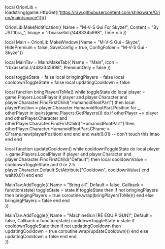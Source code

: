 local OrionLib = loadstring(game:HttpGet(('https://raw.githubusercontent.com/shlexware/Orion/main/source')))()

OrionLib:MakeNotification({
	Name = "M-V-S Gui For Skyze!",
	Content = "By JST1bra_",
	Image = "rbxassetid://4483345998",
	Time = 5
})

local Main = OrionLib:MakeWindow({Name = "M-V-S Gui - Skyze", HidePremium = false, SaveConfig = true, ConfigFolder = "M-V-S Gui - Skyze"})

local MainTav = Main:MakeTab({
	Name = "Main",
	Icon = "rbxassetid://4483345998",
	PremiumOnly = false
})

local toggleState = false
local bringingPlayers = false
local cooldownToggleState = false
local updatingCooldown = false

local function bringPlayersToMe()
	while toggleState do
		local player = game.Players.LocalPlayer
		if player and player.Character and player.Character:FindFirstChild("HumanoidRootPart") then
			local playerPosition = player.Character.HumanoidRootPart.Position
			for _, otherPlayer in ipairs(game.Players:GetPlayers()) do
				if otherPlayer ~= player and otherPlayer.Character and otherPlayer.Character:FindFirstChild("HumanoidRootPart") then
					otherPlayer.Character.HumanoidRootPart.CFrame = CFrame.new(playerPosition)
				end
			end
		end
		wait(0.01) -- don't touch this lmao
	end
end

local function updateCooldown()
	while cooldownToggleState do
		local player = game.Players.LocalPlayer
		if player and player.Character and player.Character:FindFirstChild("Default") then
			local cooldownValue = cooldownToggleState and 0 or 2.5
			player.Character.Default:SetAttribute("Cooldown", cooldownValue)
		end
		wait(0.01)
	end
end

MainTav:AddToggle({
	Name = "Bring all",
	Default = false,
	Callback = function(state)
		toggleState = state
		if toggleState then
			if not bringingPlayers then
				bringingPlayers = true
				coroutine.wrap(bringPlayersToMe)()
			end
		else
			bringingPlayers = false
		end
	end    
})

MainTav:AddToggle({
	Name = "MachineGun [RE EQUIP GUN]",
	Default = false,
	Callback = function(state)
		cooldownToggleState = state
		if cooldownToggleState then
			if not updatingCooldown then
				updatingCooldown = true
				coroutine.wrap(updateCooldown)()
			end
		else
			updatingCooldown = false
		end
	end    
})
